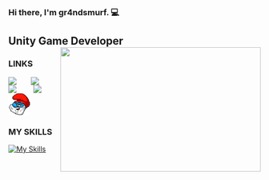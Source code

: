 

### Hi there, I'm gr4ndsmurf. :computer:

## Unity Game Developer <img src="https://media.giphy.com/media/v1.Y2lkPTc5MGI3NjExMGJpNG80ZHB4cDc3NXVkY2E5N283bndocXV3ZW9vaTdpNGFkc2dzdSZlcD12MV9pbnRlcm5hbF9naWZfYnlfaWQmY3Q9Zw/fwoOoDZpEpdQewQdRR/giphy.gif" align="right" width="400" height="250">

### LINKS

[<img  width="45" src="https://skillicons.dev/icons?i=linkedin" align="left" />][linkedin]
[<img  width="45" src="https://skillicons.dev/icons?i=twitter" align="left" />][twitter]
[<img  width="50" src="https://skillicons.dev/icons?i=gmail" align="left" />][gmail]
[<img  width="45" src="https://static.itch.io/images/app-icon.svg" align="left" />][itchdotio]
[<img  width="45" src="https://github.com/gr4ndsmurf/gr4ndsmurf.github.io/blob/main/img/gr4ndsmurf_logo_v1.png?raw=true" align="center" />][mypage]

### MY SKILLS

[![My Skills](https://skillicons.dev/icons?i=unity,cs,blender,ps,git)](https://gr4ndsmurf.github.io/)

<br />

[linkedin]: https://www.linkedin.com/in/akinhaydaroglu/
[twitter]: https://twitter.com/gr4ndsmurf
[gmail]: mailto:akinhaydaroglu28@gmail.com
[itchdotio]: https://gr4ndsmurf.itch.io
[mypage]: https://gr4ndsmurf.github.io

